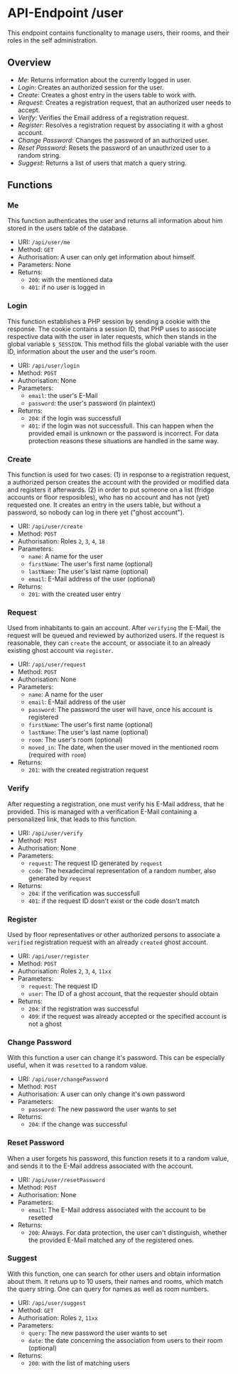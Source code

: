 # API-Endpoint /user

This endpoint contains functionality to manage users, their rooms, and their roles 
in the self administration.

## Overview
*	*Me*: Returns information about the currently logged in user.
*	*Login*: Creates an authorized session for the user.
*	*Create*: Creates a ghost entry in the users table to work with.
*	*Request*: Creates a registration request, that an authorized user needs to accept.
*	*Verify*: Verifies the Email address of a registration request.
*	*Register*: Resolves a registration request by associating it with a ghost account.
*	*Change Password*: Changes the password of an authorized user.
*	*Reset Password*: Resets the password of an unauthrized user to a random string.
*	*Suggest*: Returns a list of users that match a query string.

## Functions

### Me
This function authenticates the user and returns all information about him stored in
the users table of the database.
*	URI: `/api/user/me`
*	Method: `GET`
*	Authorisation: A user can only get information about himself.
*	Parameters: None
*	Returns:
	*	`200`: with the mentioned data
	*	`401`: if no user is logged in

### Login
This function establishes a PHP session by sending a cookie with the response. The cookie
contains a session ID, that PHP uses to associate respective data with the user in later
requests, which then stands in the global variable `$_SESSION`. This method fills the
global variable with the user ID, information about the user and the user's room.
*	URI: `/api/user/login`
*	Method: `POST`
*	Authorisation: None
*	Parameters:
	*	`email`: the user's E-Mail
	*	`password`: the user's password (in plaintext)
*	Returns:
	*	`204`: if the login was successfull
	*	`401`: if the login was not successfull.
		This can happen when the provided email is unknown or the password is incorrect.
		For data protection reasons these situations are handled in the same way.

### Create
This function is used for two cases: (1) in response to a registration request, a authorized
person creates the account with the provided or modified data and registers it afterwards.
(2) in order to put someone on a list (fridge accounts or floor resposibles), who has no
account and has not (yet) requested one. It creates an entry in the users table, but
without a password, so nobody can log in there yet ("ghost account").
*	URI: `/api/user/create`
*	Method: `POST`
*	Authorisation: Roles `2`, `3`, `4`, `18`
*	Parameters:
	*	`name`: A name for the user
	*	`firstName`: The user's first name (optional)
	*	`lastName`: The user's last name (optional)
	*	`email`: E-Mail address of the user (optional)
*	Returns:
	*	`201`: with the created user entry

### Request
Used from inhabitants to gain an account. After `verifying` the E-Mail, the request will be
queued and reviewed by authorized users. If the request is reasonable, they can `create`
the account, or associate it to an already existing ghost account via `register`.
*	URI: `/api/user/request`
*	Method: `POST`
*	Authorisation: None
*	Parameters:
	*	`name`: A name for the user
	*	`email`: E-Mail address of the user
	*	`password`: The password the user will have, once his account is registered
	*	`firstName`: The user's first name (optional)
	*	`lastName`: The user's last name (optional)
	*	`room`: The user's room (optional)
	*	`moved_in`: The date, when the user moved in the mentioned room (required with `room`) 
*	Returns:
	*	`201`: with the created registration request

### Verify
After requesting a registration, one must verify his E-Mail address, that he provided. This is
managed with a verification E-Mail containing a personalized link, that leads to this function.
*	URI: `/api/user/verify`
*	Method: `POST`
*	Authorisation: None
*	Parameters:
	*	`request`: The request ID generated by `request`
	*	`code`: The hexadecimal representation of a random number, also generated by `request`
*	Returns:
	*	`204`: if the verification was successfull
	*	`401`: if the request ID dosn't exist or the code dosn't match

### Register
Used by floor representatives or other authorized persons to associate a `verified` registration
request with an already `created` ghost account.
*	URI: `/api/user/register`
*	Method: `POST`
*	Authorisation: Roles `2`, `3`, `4`, `11xx`
*	Parameters:
	*	`request`: The request ID
	*	`user`: The ID of a ghost account, that the requester should obtain
*	Returns:
	*	`204`: if the registration was successful
	*	`409`: if the request was already accepted or the specified account is not a ghost

### Change Password
With this function a user can change it's password. This can be especially useful, when
it was `resetted` to a random value.
*	URI: `/api/user/changePassword`
*	Method: `POST`
*	Authorisation: A user can only change it's own password
*	Parameters:
	*	`password`: The new password the user wants to set
*	Returns:
	*	`204`: if the change was successful

### Reset Password
When a user forgets his password, this function resets it to a random value, and
sends it to the E-Mail address associated with the account.
*	URI: `/api/user/resetPassword`
*	Method: `POST`
*	Authorisation: None
*	Parameters:
	*	`email`: The E-Mail address associated with the account to be resetted
*	Returns:
	*	`200`: Always. For data protection, the user can't distinguish, whether
		the provided E-Mail matched any of the registered ones.

### Suggest
With this function, one can search for other users and obtain information about them.
It retuns up to 10 users, their names and rooms, which match the query string. One can
query for names as well as room numbers.
*	URI: `/api/user/suggest`
*	Method: `GET`
*	Authorisation: Roles `2`, `11xx`
*	Parameters:
	*	`query`: The new password the user wants to set
	*	`date`: the date concerning the association from users to their room (optional)
*	Returns:
	*	`200`: with the list of matching users